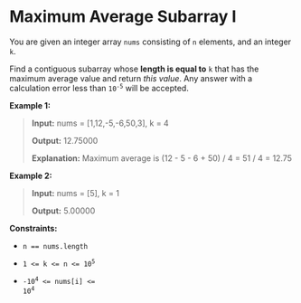 # Maximum Average Subarray I

You are given an integer array <code>nums</code> consisting of <code>n</code> elements, and an integer <code>k</code>.

Find a contiguous subarray whose **length is equal to** <code>k</code> that has the maximum average value and return *this value*. Any answer with a calculation error less than <code>10<sup>-5</sup></code> will be accepted.


**Example 1:**
>
> **Input:** nums = [1,12,-5,-6,50,3], k = 4
>
> **Output:** 12.75000
>
> **Explanation:** Maximum average is (12 - 5 - 6 + 50) / 4 = 51 / 4 = 12.75

**Example 2:**
>
> **Input:** nums = [5], k = 1
>
> **Output:** 5.00000


**Constraints:**

- <code>n == nums.length</code>

- <code>1 &lt;= k &lt;= n &lt;= 10<sup>5</sup></code>

- <code>-10<sup>4</sup> &lt;= nums[i] &lt;= 10<sup>4</sup></code>

